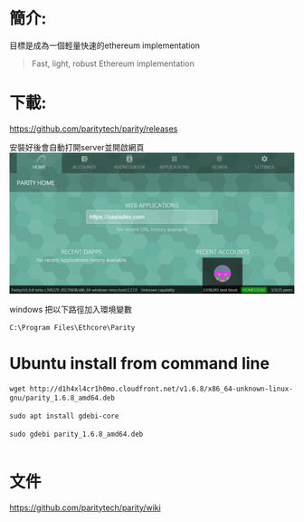 # 簡介: 

目標是成為一個輕量快速的ethereum implementation


> Fast, light, robust Ethereum implementation

# 下載:
https://github.com/paritytech/parity/releases

安裝好後會自動打開server並開啟網頁
![](/assets/asd.png)


windows 把以下路徑加入環境變數
```
C:\Program Files\Ethcore\Parity
```


# Ubuntu install from command line
```
wget http://d1h4xl4cr1h0mo.cloudfront.net/v1.6.8/x86_64-unknown-linux-gnu/parity_1.6.8_amd64.deb

sudo apt install gdebi-core

sudo gdebi parity_1.6.8_amd64.deb


```

# 文件

https://github.com/paritytech/parity/wiki
